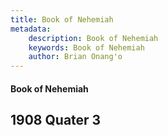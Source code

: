 ```yaml
---
title: Book of Nehemiah
metadata:
    description: Book of Nehemiah
    keywords: Book of Nehemiah
    author: Brian Onang'o
---
```


#### Book of Nehemiah

## 1908 Quater 3
